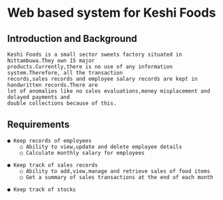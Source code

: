 # Web based system for Keshi Foods

## Introduction and Background
	Keshi Foods is a small sector sweets factory situated in Nittambuwa.They own 15 major
	products.Currently,there is no use of any information system.Therefore, all the transaction
	records,sales records and employee salary records are kept in handwritten records.There are
	lot of anomalies like no sales evaluations,money misplacement and delayed payments and
	double collections because of this.
	
## Requirements

	● Keep records of employees
		○ Ability to view,update and delete employee details
		○ Calculate monthly salary for employees
		
	● Keep track of sales records
		○ Ability to add,view,manage and retrieve sales of food items
		○ Get a summary of sales transactions at the end of each month
		
	● Keep track of stocks

